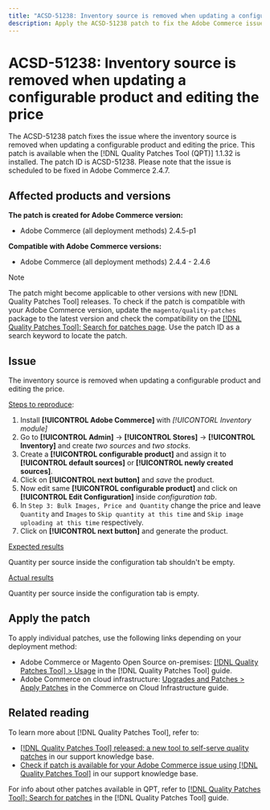```yaml
---
title: "ACSD-51238: Inventory source is removed when updating a configurable product and editing the price"
description: Apply the ACSD-51238 patch to fix the Adobe Commerce issue where the inventory source is removed when updating a configurable product and editing the price.
---
```

# ACSD-51238: Inventory source is removed when updating a configurable product and editing the price

The ACSD-51238 patch fixes the issue where the inventory source is removed when updating a configurable product and editing the price. This patch is available when the [!DNL Quality Patches Tool (QPT)] 1.1.32 is installed. The patch ID is ACSD-51238. Please note that the issue is scheduled to be fixed in Adobe Commerce 2.4.7.

## Affected products and versions

**The patch is created for Adobe Commerce version:**

* Adobe Commerce (all deployment methods) 2.4.5-p1

**Compatible with Adobe Commerce versions:**

* Adobe Commerce (all deployment methods) 2.4.4 - 2.4.6

>[!NOTE]
>
>The patch might become applicable to other versions with new [!DNL Quality Patches Tool] releases. To check if the patch is compatible with your Adobe Commerce version, update the `magento/quality-patches` package to the latest version and check the compatibility on the [[!DNL Quality Patches Tool]: Search for patches page](https://experienceleague.adobe.com/tools/commerce-quality-patches/index.html). Use the patch ID as a search keyword to locate the patch.

## Issue

The inventory source is removed when updating a configurable product and editing the price.

<u>Steps to reproduce</u>:

1. Install **[!UICONTROL Adobe Commerce]** with *[!UICONTORL Inventory module]*
1. Go to **[!UICONTROL Admin]** -> **[!UICONTROL Stores]** -> **[!UICONTROL Inventory]** and create *two sources* and *two stocks*.
1. Create a **[!UICONTROL configurable product]** and assign it to **[!UICONTROL default sources]** or **[!UICONTROL newly created sources]**.
1. Click on **[!UICONTROL next button]** and *save* the product.
1. Now edit same **[!UICONTROL configurable product]** and click on **[!UICONTROL Edit Configuration]** inside *configuration tab*.
1. In `Step 3: Bulk Images, Price and Quantity` change the price and leave `Quantity` and `Images` to `Skip quantity at this time` and `Skip image uploading at this time` respectively.
1. Click on **[!UICONTROL next button]** and generate the product.

<u>Expected results</u>

Quantity per source inside the configuration tab shouldn't be empty.

<u>Actual results</u>

Quantity per source inside the configuration tab is empty.

## Apply the patch

To apply individual patches, use the following links depending on your deployment method:

* Adobe Commerce or Magento Open Source on-premises: [[!DNL Quality Patches Tool] > Usage](https://experienceleague.adobe.com/docs/commerce-operations/tools/quality-patches-tool/usage.html) in the [!DNL Quality Patches Tool] guide.
* Adobe Commerce on cloud infrastructure: [Upgrades and Patches > Apply Patches](https://experienceleague.adobe.com/docs/commerce-cloud-service/user-guide/develop/upgrade/apply-patches.html) in the Commerce on Cloud Infrastructure guide.

## Related reading

To learn more about [!DNL Quality Patches Tool], refer to:

* [[!DNL Quality Patches Tool] released: a new tool to self-serve quality patches](/help/announcements/adobe-commerce-announcements/magento-quality-patches-released-new-tool-to-self-serve-quality-patches.md) in our support knowledge base.
* [Check if patch is available for your Adobe Commerce issue using [!DNL Quality Patches Tool]](/help/support-tools/patches-available-in-qpt-tool/check-patch-for-magento-issue-with-magento-quality-patches.md) in our support knowledge base.

For info about other patches available in QPT, refer to [[!DNL Quality Patches Tool]: Search for patches](https://experienceleague.adobe.com/tools/commerce-quality-patches/index.html) in the [!DNL Quality Patches Tool] guide.
